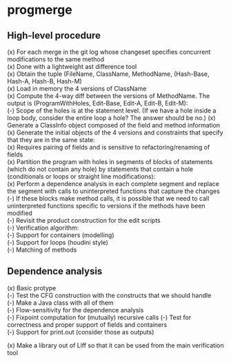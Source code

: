 progmerge
=========

High-level procedure
--------------------
  (x) For each merge in the git log whose changeset specifies concurrent modifications to the same method  
      (x) Done with a lightweight ast difference tool  
  (x) Obtain the tuple (FileName, ClassName, MethodName, (Hash-Base, Hash-A, Hash-B, Hash-M)  
  (x) Load in memory the 4 versions of ClassName  
  (x) Compute the 4-way diff between the versions of MethodName. The output is (ProgramWithHoles, Edit-Base, Edit-A, Edit-B, Edit-M):  
      (-) Scope of the holes is at the statement level. (If we have a hole inside a loop body, consider the entire loop a hole? The answer should be no.) 
  (x) Generate a ClassInfo object composed of the field and method information  
  (x) Generate the initial objects of the 4 versions and constraints that specify that they are in the same state:  
      (x) Requires pairing of fields and is sensitive to refactoring/renaming of fields  
  (x) Partition the program with holes in segments of blocks of statements (which do not contain any hole) by statements
      that contain a hole (conditionals or loops or straight line modifications):  
      (x) Perform a dependence analysis in each complete segment and replace the segment with calls to uninterpreted functions 
          that capture the changes  
          (-) If these blocks make method calls, it is possible that we need to call uninterpreted functions specific to versions if the methods have been modified   
  (-) Revisit the product construction for the edit scripts  
  (-) Verification algorithm:  
      (-) Support for containers (modelling)  
      (-) Support for loops (houdini style)  
      (-) Matching of methods   

 
Dependence analysis  
------------------
  (x) Basic protype  
  (-) Test the CFG construction with the constructs that we should handle  
      (-) Make a Java class with all of them  
  (-) Flow-sensitivity for the dependence analysis  
  (-) Fixpoint computation for (mutually) recursive calls 
  (-) Test for correctness and proper support of fields and containers  
  (-) Support for print.out (consider those as outputs)


(x) Make a library out of Liff so that it can be used from the main verification tool
